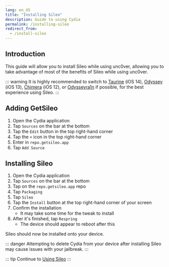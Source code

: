 ```yaml
---
lang: en_US
title: "Installing Sileo"
description: Guide to using Cydia
permalink: /installing-sileo
redirect_from:
  - /install-sileo
---
```


## Introduction

This guide will allow you to install Sileo while using unc0ver, allowing you to take advantage of most of the benefits of Sileo while using unc0ver.

::: warning
It is highly recommended to switch to [Taurine](/installing-taurine) (iOS 14), [Odyssey](/installing-odyssey) (iOS 13), [Chimera](/installing-chimera) (iOS 12), or [Odysseyra1n](/installing-odysseyra1n) if possible, for the best experience using Sileo.
:::

## Adding GetSileo

1. Open the Cydia application
1. Tap `Sources` on the bar at the bottom
1. Tap the `Edit` button in the top right-hand corner
1. Tap the `+` icon in the top right-hand corner
1. Enter in `repo.getsileo.app`
1. Tap `Add Source`

## Installing Sileo

1. Open the Cydia application
1. Tap `Sources` on the bar at the bottom
1. Tap on the `repo.getsileo.app` repo
1. Tap `Packaging`
1. Tap `Sileo`
1. Tap the `Install` button at the top right-hand corner of your screen
1. Confirm the installation
    - It may take some time for the tweak to install
1. After it's finished, tap `Respring`
    - The device should appear to reboot after this

Sileo should now be installed onto your device.

::: danger
Attempting to delete Cydia from your device after installing Sileo may cause issues with your jailbreak.
:::

::: tip
Continue to [Using Sileo](/using-sileo)
:::